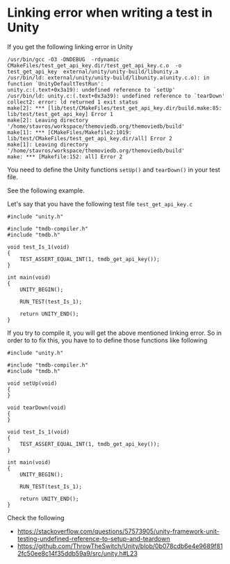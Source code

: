 # Linking error when writing a test in Unity

If you get the following linking error in Unity

```
/usr/bin/gcc -O3 -DNDEBUG  -rdynamic CMakeFiles/test_get_api_key.dir/test_get_api_key.c.o  -o test_get_api_key  external/unity/unity-build/libunity.a
/usr/bin/ld: external/unity/unity-build/libunity.a(unity.c.o): in function `UnityDefaultTestRun':
unity.c:(.text+0x3a19): undefined reference to `setUp'
/usr/bin/ld: unity.c:(.text+0x3a39): undefined reference to `tearDown'
collect2: error: ld returned 1 exit status
make[2]: *** [lib/test/CMakeFiles/test_get_api_key.dir/build.make:85: lib/test/test_get_api_key] Error 1
make[2]: Leaving directory '/home/stavros/workspace/themoviedb.org/themoviedb/build'
make[1]: *** [CMakeFiles/Makefile2:1019: lib/test/CMakeFiles/test_get_api_key.dir/all] Error 2
make[1]: Leaving directory '/home/stavros/workspace/themoviedb.org/themoviedb/build'
make: *** [Makefile:152: all] Error 2

```

You need to define the Unity functions `setUp()` and `tearDown()` in your test file.

See the following example.

Let's say that you have the following test file `test_get_api_key.c`

```
#include "unity.h"

#include "tmdb-compiler.h"
#include "tmdb.h"

void test_Is_1(void)
{
    TEST_ASSERT_EQUAL_INT(1, tmdb_get_api_key());
}

int main(void)
{
    UNITY_BEGIN();

    RUN_TEST(test_Is_1);

    return UNITY_END();
}

```


If you try to compile it, you will get the above mentioned linking error. So in order to to fix this, you have to to define those functions like following


```
#include "unity.h"

#include "tmdb-compiler.h"
#include "tmdb.h"

void setUp(void)
{
}

void tearDown(void)
{
}

void test_Is_1(void)
{
    TEST_ASSERT_EQUAL_INT(1, tmdb_get_api_key());
}

int main(void)
{
    UNITY_BEGIN();

    RUN_TEST(test_Is_1);

    return UNITY_END();
}
```

Check the following
* https://stackoverflow.com/questions/57573905/unity-framework-unit-testing-undefined-reference-to-setup-and-teardown
* https://github.com/ThrowTheSwitch/Unity/blob/0b078cdb6e4e9689f812fc50ee8c14f35ddb59a9/src/unity.h#L23